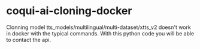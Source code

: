 # coqui-ai-cloning-docker
Clonning model tts_models/multilingual/multi-dataset/xtts_v2 doesn't work in docker with the typical commands. With this python code you will be able to contact the api.
